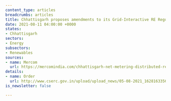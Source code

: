 ```yaml
---
content_type: articles
breadcrumbs: articles
title: Chhattisgarh proposes amendments to its Grid-Interactive RE Regulations
date: 2021-08-11 04:00:00 +0000
states:
- Chhattisgarh
sectors:
- Energy
subsectors:
- Renewables
sources:
- name: Mercom
  url: https://mercomindia.com/chhattisgarh-net-metering-distributed-renewable-systems-500-kw/
details:
- name: Order
  url: http://www.cserc.gov.in/upload/upload_news/05-08-2021_16281633561.pdf
is_newsletter: false

---
```

